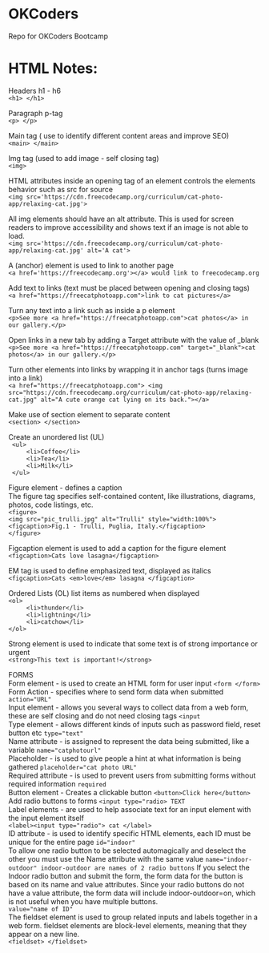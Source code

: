 # OKCoders
Repo for OKCoders Bootcamp

# HTML Notes:

Headers h1 - h6 <br>
```<h1> </h1> ```

Paragraph p-tag  
```<p> </p> ```

Main tag ( use to identify different content areas and improve SEO) <br>
```<main> </main> ```

Img tag (used to add image - self closing tag) <br> 
```<img> ```

HTML attributes inside an opening tag of an element controls the elements behavior such as src for source <br>
```<img src='https://cdn.freecodecamp.org/curriculum/cat-photo-app/relaxing-cat.jpg'>``` 

All img elements should have an alt attribute. This is used for screen readers to improve accessibility and shows text if an image is not able to load. <br>
```<img src='https://cdn.freecodecamp.org/curriculum/cat-photo-app/relaxing-cat.jpg' alt='A cat'> ```

A (anchor) element is used to link to another page <br>
```<a href='https://freecodecamp.org'></a> would link to freecodecamp.org```

Add text to links (text must be placed between opening and closing tags) <br>
```<a href="https://freecatphotoapp.com">link to cat pictures</a> ```

Turn any text into a link such as inside a p element <br>
```<p>See more <a href="https://freecatphotoapp.com">cat photos</a> in our gallery.</p> ```

Open links in a new tab by adding a Target attribute with the value of _blank <br>
```<p>See more <a href="https://freecatphotoapp.com" target="_blank">cat photos</a> in our gallery.</p> ```

Turn other elements into links by wrapping it in anchor tags (turns image into a link) <br>
```<a href="https://freecatphotoapp.com"> <img src="https://cdn.freecodecamp.org/curriculum/cat-photo-app/relaxing-cat.jpg" alt="A cute orange cat lying on its back."></a> ```

Make use of section element to separate content <br>
```<section> </section>``` 

Create an unordered list (UL) <br>
``` <ul>```<br>
```     <li>Coffee</li>```<br>
```     <li>Tea</li>```<br>
```     <li>Milk</li>```<br>
``` </ul>```<br>

Figure element - defines a caption <br>
The figure tag specifies self-contained content, like illustrations, diagrams, photos, code listings, etc. <br>
```<figure>```<br>
```<img src="pic_trulli.jpg" alt="Trulli" style="width:100%">```<br>
```<figcaption>Fig.1 - Trulli, Puglia, Italy.</figcaption>```<br>
```</figure>```<br>

Figcaption element is used to add a caption for the figure element <br>
```<figcaption>Cats love lasagna</figcaption>```

EM tag is used to define emphasized text, displayed as italics <br>
```<figcaption>Cats <em>love</em> lasagna </figcaption>``` 

Ordered Lists (OL) list items as numbered when displayed <br>
```<ol>```<br>
```     <li>thunder</li>``` <br>
```     <li>lightning</li>``` <br>
```     <li>catchow</li>``` <br>
```</ol>``` <br>

Strong element is used to indicate that some text is of strong importance or urgent <br>
```<strong>This text is important!</strong>```

FORMS <br>
Form element - is used to create an HTML form for user input ```<form </form>``` <br>
Form Action - specifies where to send form data when submitted ```action="URL"```<br>
Input element - allows you several ways to collect data from a web form, <br>
    these are self closing and do not need closing tags ```<input```<br>
Type element - allows different kinds of inputs such as password field, reset button etc ```type="text"``` <br>
Name attribute - is assigned to represent the data being submitted, like a variable ```name="catphotourl"```<br>
Placeholder - is used to give people a hint at what information is being gathered ```placeholder="cat photo URL"```<br>
Required attribute - is used to prevent users from submitting forms without required information ```required``` <br>
Button element - Creates a clickable button ```<button>Click here</button>``` <br>
Add radio buttons to forms ```<input type="radio> TEXT``` <br>
Label elements - are used to help associate text for an input element with the input element itself <br>
```<label><input type="radio"> cat </label>``` <br>
ID attribute - is used to identify specific HTML elements, each ID must be unique for the entire page ```id="indoor"``` <br>
To allow one radio button to be selected automagically and deselect the other you must use the Name attribute with the same value
```name="indoor-outdoor" indoor-outdoor are names of 2 radio buttons```
If you select the Indoor radio button and submit the form, the form data for the button is based on its name and value attributes. Since your radio buttons do not have a value attribute, the form data will include indoor-outdoor=on, which is not useful when you have multiple buttons. <br>
```value="name of ID"``` <br>
The fieldset element is used to group related inputs and labels together in a web form. fieldset elements are block-level elements, meaning that they appear on a new line. <br>
```<fieldset> </fieldset>```


